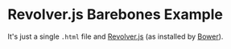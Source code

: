 # Revolver.js Barebones Example

It's just a single `.html` file and [Revolver.js](https://github.com/revolverjs/revolverjs) (as installed by [Bower](http://bower.io/)).